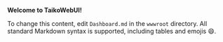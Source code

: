 ﻿**Welcome to TaikoWebUI!**

To change this content, edit `Dashboard.md` in the `wwwroot` directory. All standard Markdown syntax is supported, including tables and emojis :smile:.